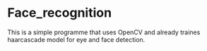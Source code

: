 # Face_recognition

This is a simple programme that uses OpenCV and already traines haarcascade model for eye and face detection.
